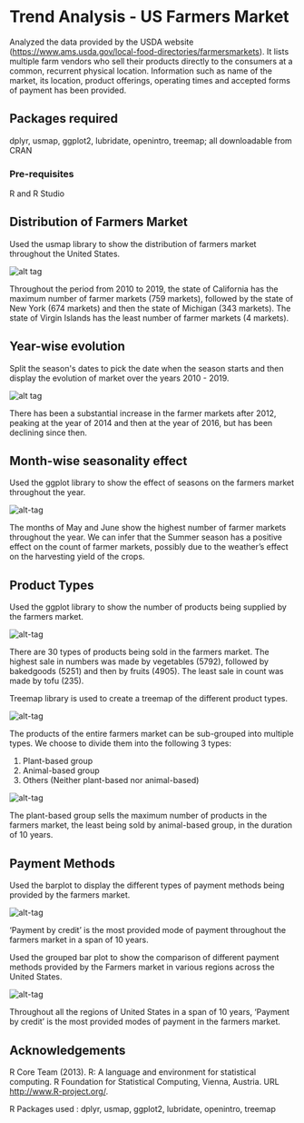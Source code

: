# Trend Analysis - US Farmers Market
Analyzed the data provided by the USDA website (https://www.ams.usda.gov/local-food-directories/farmersmarkets). It lists multiple farm vendors who sell their products directly to the consumers at a common, recurrent physical location. Information such as name of the market, its location, product offerings, operating times and accepted forms of payment has been provided.

## Packages required
dplyr, usmap, ggplot2, lubridate, openintro, treemap; all downloadable from CRAN

### Pre-requisites
R and R Studio

## Distribution of Farmers Market
Used the usmap library to show the distribution of farmers market throughout the United States.

![alt tag](https://user-images.githubusercontent.com/42359693/68337591-d240e800-00ae-11ea-9ee2-10700ecd4963.png)

Throughout the period from 2010 to 2019, the state of California has the maximum number of farmer markets (759 markets), followed by the state of New York (674 markets) and then the state of Michigan (343 markets). The state of Virgin Islands has the least number of farmer markets (4 markets).

## Year-wise evolution
Split the season's dates to pick the date when the season starts and then display the evolution of market over the years 2010 - 2019.

![alt tag](https://user-images.githubusercontent.com/42359693/68338761-319ff780-00b1-11ea-9d75-70250e3c379a.png)

There has been a substantial increase in the farmer markets after 2012, peaking at the year of 2014 and then at the year of 2016, but has been declining since then.

## Month-wise seasonality effect
Used the ggplot library to show the effect of seasons on the farmers market throughout the year.

![alt-tag](https://user-images.githubusercontent.com/42359693/68339254-36b17680-00b2-11ea-98bb-2d606ec51734.png)

The months of May and June show the highest number of farmer markets throughout the year. We can infer that the Summer season has a positive effect on the count of farmer markets, possibly due to the weather’s effect on the harvesting yield of the crops.

## Product Types
Used the ggplot library to show the number of products being supplied by the farmers market.

![alt-tag](https://user-images.githubusercontent.com/42359693/68339446-9740b380-00b2-11ea-9d6f-cb94792d2ae0.png)

There are 30 types of products being sold in the farmers market. The highest sale in numbers was made by vegetables (5792), followed by bakedgoods (5251) and then by fruits (4905). The least sale in count was made by tofu (235).

Treemap library is used to create a treemap of the different product types.

![alt-tag](https://user-images.githubusercontent.com/42359693/68339677-0c13ed80-00b3-11ea-8303-e9411177b594.png)

The products of the entire farmers market can be sub-grouped into multiple types. We choose to divide them into the following 3 types:
1.	Plant-based group
2.	Animal-based group
3.	Others (Neither plant-based nor animal-based)

![alt-tag](https://user-images.githubusercontent.com/42359693/68339854-5bf2b480-00b3-11ea-968d-ca326d68de45.png)

The plant-based group sells the maximum number of products in the farmers market, the least being sold by animal-based group, in the duration of 10 years.

## Payment Methods
Used the barplot to display the different types of payment methods being provided by the farmers market.

![alt-tag](https://user-images.githubusercontent.com/42359693/68339947-89d7f900-00b3-11ea-8ec9-b9a4b28d9c64.png)

‘Payment by credit’ is the most provided mode of payment throughout the farmers market in a span of 10 years.

Used the grouped bar plot to show the comparison of different payment methods provided by the Farmers market in various regions across the United States.

![alt-tag](https://user-images.githubusercontent.com/42359693/68340157-e1766480-00b3-11ea-8e33-985365cf4fd0.png)

Throughout all the regions of United States in a span of 10 years, ‘Payment by credit’ is the most provided modes of payment in the farmers market.

## Acknowledgements

R Core Team (2013). R: A language and environment for statistical computing. R Foundation for Statistical Computing, Vienna, Austria. URL http://www.R-project.org/.

R Packages used : dplyr, usmap, ggplot2, lubridate, openintro, treemap